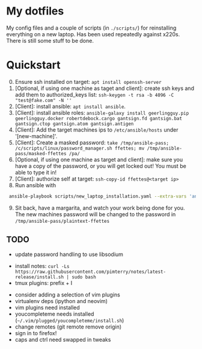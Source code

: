 # My dotfiles

My config files and a couple of scripts (in `./scripts/`) for reinstalling everything on a new laptop. Has been used repeatedly against x220s. There is still some stuff to be done.

# Quickstart

0. Ensure ssh installed on target: `apt install openssh-server`
1. [Optional, if using one machine as taget and client]: create ssh keys and add them to authorized_keys list: `ssh-keygen -t rsa -b 4096 -C "test@fake.com" -N ''`
2. [Client]: install ansible: `apt install ansible`.
3. [Client]: install ansible roles: `ansible-galaxy install geerlingguy.pip geerlingguy.docker robertdebock.cargo gantsign.fd gantsign.bat gantsign.ctop gantsign.atom gantsign.antigen`
4. [Client]: Add the target machines ips to `/etc/ansible/hosts` under '[new-machine]'.
5. [Client]: Create a masked password: `take /tmp/ansible-pass; /c/scripts/linux/password_manager.sh ffettes; mv /tmp/ansible-pass/masked-ffettes /pa/`
6. [Optional, if using one machine as target and client]: make sure you have a copy of the password, or you will get locked out! You must be able to type it in!
7. [Client]: authorize self at target: `ssh-copy-id ffettes@<target ip>`
8. Run ansible with
```bash
 ansible-playbook scripts/new_laptop_installation.yaml --extra-vars 'ansible_sudo_pass=<SUDO PASS FOR NEW MACHINE>'
 ```
9. Sit back, have a margarita, and watch your work being done for you. The new machines password will be changed to the password in `/tmp/ansible-pass/plaintext-ffettes`

## TODO

* update password handling to use libsodium
<!-- * install node handler: `https://github.com/Schniz/fnm` -- forget this, use nix-packages instead -->
* install notes: `curl -Ls https://raw.githubusercontent.com/pimterry/notes/latest-release/install.sh | sudo bash`
* tmux plugins: prefix + I
<!-- * install cronjobs -->
* consider adding a selection of vim plugins
* virtualenv deps (ipython and neovim)
* vim plugins need installed
* youcompleteme needs installed (`~/.vim/plugged/youcompleteme/install.sh`)
* change remotes (git remote remove origin)
* sign in to firefox!
* caps and ctrl need swapped in tweaks
